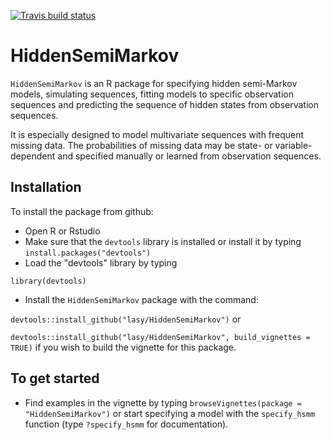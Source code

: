 <!-- badges: start -->
  [![Travis build status](https://travis-ci.com/lasy/HiddenSemiMarkov.svg?branch=master)](https://travis-ci.com/lasy/HiddenSemiMarkov)
  <!-- badges: end -->

# HiddenSemiMarkov

`HiddenSemiMarkov` is an R package for specifying hidden semi-Markov models, simulating sequences, fitting models to specific observation sequences and predicting the sequence of hidden states from observation sequences.

It is especially designed to model multivariate sequences with frequent missing data. The probabilities of missing data may be state- or variable-dependent and specified manually or learned from observation sequences.

## Installation

To install the package from github:
* Open R or Rstudio
* Make sure that the `devtools` library is installed or install it by typing `install.packages("devtools")`
* Load the "devtools" library by typing 

`library(devtools)`

* Install the `HiddenSemiMarkov` package with the command:

`devtools::install_github("lasy/HiddenSemiMarkov")` or 

`devtools::install_github("lasy/HiddenSemiMarkov", build_vignettes = TRUE)` 
if you wish to build the vignette for this package.

## To get started

* Find examples in the vignette by typing `browseVignettes(package = "HiddenSemiMarkov")` 
or start specifying a model with the `specify_hsmm` function (type `?specify_hsmm` for documentation).
